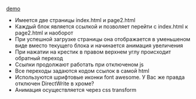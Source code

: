 [demo](http://92.255.196.18/ettontest/index.html)

* Имеется две страницы index.html и page2.html
* Каждый блок является ссылкой и позволяет перейти с index.html к page2.html и наоборот
* При успешной загрузке страницы она отображается в уменьшеном виде вместо текущего блока и начинается анимация увеличения
* При нажатии на крестик в правом верхнем углу происходит обратный переход
* Ссылки продолжают работать при отключеном js
* Все переходы задаются кодом ссылок в самой html
* Используются шрифтовые иконки font awesome. У Вас же правда отключен DirectWrite в хроме?
* Анимация осуществляется через css transform
